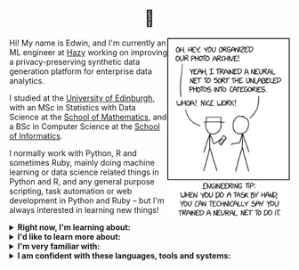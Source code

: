 <h1 align="center">
  👋
</h1>

<img src="/img/xkcd.png" width="220px" align="right"></img>

Hi! My name is Edwin, and I'm currently an ML engineer at [Hazy](https://hazy.com/) working on improving a privacy-preserving synthetic data generation platform for enterprise data analytics.

I studied at the [University of Edinburgh](https://www.ed.ac.uk/), with an MSc in Statistics with Data Science at the [School of Mathematics](https://www.maths.ed.ac.uk/school-of-mathematics), and a BSc in Computer Science at the [School of Informatics](https://www.ed.ac.uk/informatics).

I normally work with Python, R and sometimes Ruby, mainly doing machine learning or data science related things in Python and R, and any general purpose scripting, task automation or web development in Python and Ruby – but I'm always interested in learning new things!

<details>
<summary>
    <b>Right now, I'm learning about:</b>
</summary>
<p>

- _Gaussian processes_
- _Data engineering_
- _AWS services_

</p>
</details>

<details>
<summary>
    <b>I'd like to learn more about:</b>
</summary>
<p>

- _Bayesian ML_: variational inference, probablistic graphical models (e.g. CRFs)
- _Statistical time series_: autocorrelation, forecasting models (ARIMA, GARCH etc.)
- _State-of-the-art NLP language modelling techniques_: transformers, BERT and GPT-3
- _Ensemble classifiers_: bagging and boosting (with AdaBoost, XGBoost, LightGBM etc.)

</p>
</details>

<details>
<summary>
    <b>I'm very familiar with:</b>
</summary>
<p>

- _Common ML methods_: GLM, logistic regression, kNN, mixture models etc.
- _Neural networks_: mainly feed-forward and recurrent architectures, but also some knowledge and practice with CNNs
- _Sequence classification algorithms_: HMMs, RNNs (LSTM/GRU), DTW + kNN
- _Natural language processing_: word embeddings, attention, sentiment analysis
- _Statistical methodology_: likelihood-based inference (MLE, CIs, etc.), Bayesian statistics, hypothesis testing

</p>
</details>

<details>
    <summary>
        <b>I am confident with these languages, tools and systems:</b>
    </summary>
    <p>
        <table>
            <thead>
                <tr>
                    <th align="center">
                        <a href="https://www.python.org/">
                            <img src="/img/python.svg" alt="Python" width="30px"/>
                        </a>
                    </th>
                    <th align="center">
                        <a href="https://www.ruby-lang.org/en/">
                            <img src="/img/ruby.svg" alt="Ruby" width="30px"/>
                        </a>
                    </th>
                    <th align="center">
                        <a href="https://www.r-project.org/about.html">
                            <img src="/img/r.svg" alt="R" width="30px"/>
                        </a>
                    </th>
                    <th align="center">
                        <a href="https://www.postgresql.org/">
                            <img src="/img/postgresql.svg" alt="PostgreSQL" width="30px"/>
                        </a>
                    </th>
                    <th align="center">
                        <a href="https://en.wikipedia.org/wiki/HTML">
                            <img src="/img/html.png" alt="HTML" width="30px"/>
                        </a>
                    </th>
                    <th align="center">
                        <a href="https://www.javascript.com/">
                            <img src="/img/js.png" alt="JavaScript" width="30px"/>
                        </a>
                    </th>
                    <th align="center">
                        <a href="https://en.wikipedia.org/wiki/CSS">
                            <img src="/img/css.png" alt="CSS" width="34px"/>
                        </a>
                        <a href="https://sass-lang.com/">
                            <img src="/img/sass.png" alt="SASS" width="30px"/>
                        </a>
                    </th>
                </tr>
                <tr>
                    <th align="center">
                        <a href="https://code.visualstudio.com/">
                            <img src="/img/vscode.png" alt="VS Code" width="30px"/>
                        </a>
                    </th>
                    <th align="center">
                        <a href="https://rstudio.com/">
                            <img src="/img/rstudio.svg" alt="RStudio" width="30px"/>
                        </a>
                    </th>
                    <th align="center">
                        <a href="https://git-scm.com/">
                            <img src="/img/git.svg" alt="Git" width="50px"/>
                        </a>
                        &nbsp;
                        <a href="https://github.com/">
                            <img src="/img/github.svg" alt="GitHub" width="30px"/>
                        </a>
                    </th>
                    <th align="center">
                        <a href="https://apple.com/macos">
                            <img src="/img/macos.png" alt="MacOS" width="30px"/>
                        </a>
                    </th>
                    <th align="center">
                        <a href="https://www.gnu.org/software/bash/">
                            <img src="/img/bash.png" alt="Bash" width="30px"/>
                        </a>
                    </th>
                    <th align="center">
                        <a href="https://docs.conda.io/en/latest/">
                            <img src="/img/conda.png" alt="Conda" width="30px"/>
                        </a>
                    </th>
                    <th align="center">
                        <a href="https://www.latex-project.org/">
                            <img src="/img/latex.svg" alt="LaTeX" width="45px"/>
                        </a>
                    </th>
                </tr>
            </thead>
        </table>
    </p>
</details>



<!--
### Libraries

<details>
<summary>
    <b>Python</b>
</summary>
<p>

[`numpy`](https://numpy.org/),
[`pandas`](https://pandas.pydata.org/),
[`scikit-learn`](https://scikit-learn.org/stable/),
[`scipy`](https://www.scipy.org/),
[`matplotlib`](https://matplotlib.org/),
[`seaborn`](https://seaborn.pydata.org/),
[`jupyter`](https://jupyter.org/),
[`tensorflow`](https://www.tensorflow.org/),
[`torch`](https://pytorch.org/),
[`librosa`](https://librosa.org/)

</p>
</details>

<details>
<summary>
    <b>Ruby</b>
</summary>
<p>

[`sinatra`](http://sinatrarb.com/),
[`rails`](https://rubyonrails.org/) <sup><em>(limited)</em></sup>,
[`activerecord`](https://guides.rubyonrails.org/active_record_basics.html),
[`thor`](http://whatisthor.com/),
[`nokogiri`](https://nokogiri.org/),
[`rake`](https://github.com/ruby/rake),
[`rspec`](https://rspec.info/)

</p>
</details>

<details>
<summary>
    <b>R</b>
</summary>
<p>

[`tidyverse`](https://www.tidyverse.org/) ([`ggplot2`](https://ggplot2.tidyverse.org/), [`tibble`](https://tibble.tidyverse.org/), [`tidyr`](https://tidyr.tidyverse.org/),
[`dplyr`](https://dplyr.tidyverse.org/)),
[`plotly`](https://plotly.com/r/),
[`rvest`](https://cran.r-project.org/web/packages/rvest/index.html),
[`mice`](https://amices.org/mice/),
[`rjags`](https://cran.r-project.org/web/packages/rjags/index.html),
[`rmarkdown`](https://rmarkdown.rstudio.com/)

</p>
</details>
-->

